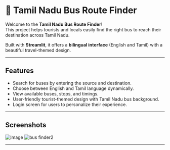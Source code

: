 # 🚌 Tamil Nadu Bus Route Finder

Welcome to the **Tamil Nadu Bus Route Finder**!  
This project helps tourists and locals easily find the right bus to reach their destination across Tamil Nadu.

Built with **Streamlit**, it offers a **bilingual interface** (English and Tamil) with a beautiful travel-themed design.

---

##  Features
-  Search for buses by entering the source and destination.
-  Choose between English and Tamil language dynamically.
-  View available buses, stops, and timings.
-  User-friendly tourist-themed design with Tamil Nadu bus background.
-  Login screen for users to personalize their experience.

---

##  Screenshots
![image](https://github.com/user-attachments/assets/822e2789-e8f6-45a0-bc7f-a55fe95e8ff9)
![bus finder2](https://github.com/user-attachments/assets/35570eb0-5fb8-4718-9d09-2a8287e21a2a)


---

